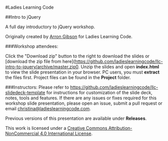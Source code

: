 #Ladies Learning Code

##Intro to jQuery

A full day introductory to jQuery workshop.

Originally created by [Arron Gibson](https://github.com/infn8/) for Ladies Learning Code.

###Workshop attendees:

Click the "Download zip" button to the right to download the slides or [download the zip file from here](https://github.com/ladieslearningcode/llc-intro-to-jquery/archive/master.zip0. Unzip the slides and open **index.html** to view the slide presentation in your browser. PC users, you must **extract** the files first. Project files can be found in the **Project** folder.

###Instructors:
Please refer to https://github.com/ladieslearningcode/llc-slidedeck-template for instructions for customization of the slide deck, notes, tools and features. If there are any issues or fixes required for this workshop slide presentation, please open an issue, submit a pull request or email [christina@ladieslearningcode.com](mailto:christina@ladieslearningcode.com).

Previous versions of this presentation are available under **Releases**.

This work is licensed under a <a rel="license" href="http://creativecommons.org/licenses/by-nc/4.0/">Creative Commons Attribution-NonCommercial 4.0 International License</a>.
